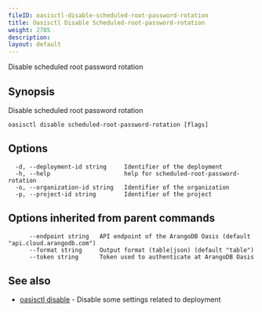 ```yaml
---
fileID: oasisctl-disable-scheduled-root-password-rotation
title: Oasisctl Disable Scheduled-root-password-rotation
weight: 2785
description: 
layout: default
---
```

Disable scheduled root password rotation

## Synopsis

Disable scheduled root password rotation

```
oasisctl disable scheduled-root-password-rotation [flags]
```

## Options

```
  -d, --deployment-id string     Identifier of the deployment
  -h, --help                     help for scheduled-root-password-rotation
  -o, --organization-id string   Identifier of the organization
  -p, --project-id string        Identifier of the project
```

## Options inherited from parent commands

```
      --endpoint string   API endpoint of the ArangoDB Oasis (default "api.cloud.arangodb.com")
      --format string     Output format (table|json) (default "table")
      --token string      Token used to authenticate at ArangoDB Oasis
```

## See also

* [oasisctl disable]()	 - Disable some settings related to deployment

